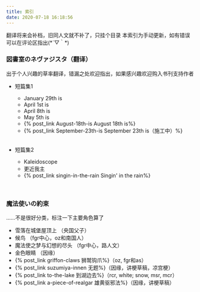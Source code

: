 ```yaml
---
title: 索引
date: 2020-07-18 16:18:56
---
```


翻译将来会补档，旧同人文就不补了，只挂个目录
本索引为手动更新，如有错误可以在评论区指出(\*´▽｀\*)

### 図書室のネヴァジスタ（翻译）
出于个人兴趣的草率翻译，错漏之处欢迎指出，如果感兴趣欢迎购入书刊支持作者

- 短篇集1
  - January 29th is
  - April 1st is
  - April 8th is
  - May 5th is
  -  {% post_link August-18th-is August 18th is%}
  -  {% post_link September-23th-is September 23th is（施工中）%}
<br><br>

- 短篇集2
  - Kaleidoscope
  - 更近我主
  - {% post_link singin-in-the-rain Singin' in the rain%}
  
 <br>
 
### 魔法使いの約束
……不是很好分类，标注一下主要角色算了

- 雪落在城堡屋顶上 （央国父子）
- 候鸟 （fgr中心，oz和南国人）
- 魔法使之梦与幻想的尽头 （fgr中心，路人文）
- 金色眼睛 （因缘）
-  {% post_link griffon-claws 狮鹫钩爪%}（oz, fgr和as）
-  {% post_link suzumiya-innen 无题%}（因缘，讲梗草稿，凉宫梗）
-  {% post_link to-the-lake 到湖边去%}（rcr, white; snow, msr, mcr）
-  {% post_link a-piece-of-realgar 雄黄驱邪法%}（因缘，讲梗草稿）


